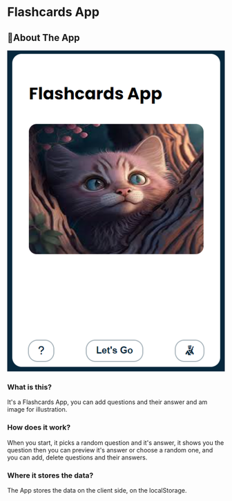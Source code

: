 # Flashcards App

## 🤔About The App

![alt text](/screenshots/home.PNG)

### What is this?

It's a Flashcards App, you can add questions and their answer and am image for illustration.

### How does it work?

When you start, it picks a random question and it's answer, it shows you the question then you can preview it's answer or choose a random one,
and you can add, delete questions and their answers.

### Where it stores the data?

The App stores the data on the client side, on the localStorage.
